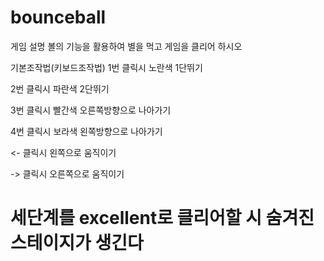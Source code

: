 # bounceball
게임 설명
볼의 기능을 활용하여 별을 먹고 게임을 클리어 하시오

기본조작법(키보드조작법)
1번 클릭시
노란색
1단뛰기

2번 클릭시
파란색
2단뛰기

3번 클릭시
빨간색
오른쪽방향으로 나아가기

4번 클릭시
보라색
왼쪽방향으로 나아가기

<- 클릭시
왼쪽으로 움직이기

-> 클릭시 
오른쪽으로 움직이기

# 세단계를 excellent로 클리어할 시 숨겨진 스테이지가 생긴다
